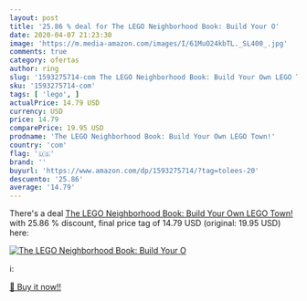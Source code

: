 ```yaml
---
layout: post
title: '25.86 % deal for The LEGO Neighborhood Book: Build Your O'
date: 2020-04-07 21:23:30
image: 'https://m.media-amazon.com/images/I/61MuO24kbTL._SL400_.jpg'
comments: true
category: ofertas
author: ring
slug: '1593275714-com The LEGO Neighborhood Book: Build Your Own LEGO Town!'
sku: '1593275714-com'
tags: [ 'lego', ]
actualPrice: 14.79 USD
currency: USD
price: 14.79
comparePrice: 19.95 USD
prodname: 'The LEGO Neighborhood Book: Build Your Own LEGO Town!'
country: 'com'
flag: '🇺🇸'
brand: ''
buyurl: 'https://www.amazon.com/dp/1593275714/?tag=tolees-20'
descuento: '25.86'
average: '14.79'
---
```


There's a deal [The LEGO Neighborhood Book: Build Your Own LEGO Town!](https://www.amazon.com/dp/1593275714/?tag=tolees-20)  with  25.86 % discount, final price tag of  14.79 USD (original: 19.95 USD) here:

[![The LEGO Neighborhood Book: Build Your O](https://m.media-amazon.com/images/I/61MuO24kbTL._SL400_.jpg)](https://www.amazon.com/dp/1593275714/?tag=tolees-20)

ℹ️:


[🛒 Buy it now!!](https://www.amazon.com/dp/1593275714/?tag=tolees-20)

